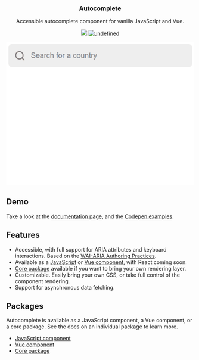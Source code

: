 <h3 align="center">
  Autocomplete
</h3>
<p align="center">
  Accessible autocomplete component for vanilla JavaScript and Vue.
</p>
<p align="center">
  <a href="https://www.npmjs.com/package/@trevoreyre/autocomplete">
    <img src="https://img.shields.io/npm/v/@trevoreyre/autocomplete.svg?style=flat-square">
  </a>
  <a href="LICENSE">
    <img alt="undefined" src="https://img.shields.io/github/license/trevoreyre/autocomplete.svg?style=flat">
  </a>
</p>
<p align="center">
  <img src="docs/autocomplete.gif">
</p>

## Demo

Take a look at the [documentation page](https://autocomplete.trevoreyre.com), and the [Codepen examples](https://codepen.io/collection/DrwmoR/).

## Features

- Accessible, with full support for ARIA attributes and keyboard interactions. Based on the [WAI-ARIA Authoring Practices](https://www.w3.org/TR/wai-aria-practices-1.1/#combobox).
- Available as a [JavaScript][javascript-component] or [Vue component][vue-component], with React coming soon.
- [Core package][core-package] available if you want to bring your own rendering layer.
- Customizable. Easily bring your own CSS, or take full control of the component rendering.
- Support for asynchronous data fetching.

## Packages

Autocomplete is available as a JavaScript component, a Vue component, or a core package. See the docs on an individual package to learn more.

- [JavaScript component][javascript-component]
- [Vue component][vue-component]
- [Core package][core-package]

[version-badge]: https://img.shields.io/npm/v/@trevoreyre/autocomplete.svg?style=flat-square
[package]: https://www.npmjs.com/package/@trevoreyre/autocomplete
[license-badge]: https://img.shields.io/npm/l/@trevoreyre/autocomplete.svg?style=flat-square
[license]: LICENSE
[autocomplete-gif]: docs/autocomplete.gif
[autocomplete-image]: docs/autocomplete.png
[javascript-component]: packages/autocomplete-js/README.md
[vue-component]: packages/autocomplete-vue/README.md
[core-package]: packages/autocomplete/README.md

